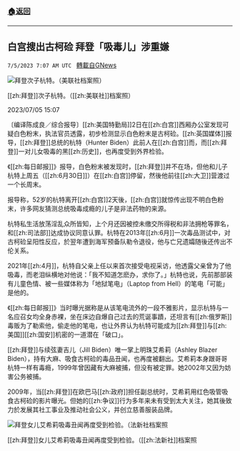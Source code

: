 ###  [:house:返回](README.md)
---


## 白宫搜出古柯硷 拜登「吸毒儿」涉重嫌
`7/5/2023 7:07 AM UTC ` [轉載自GNews](https://gnews.org/articles/1438200)


![拜登次子杭特。（美联社档案照）](https://img.ltn.com.tw/Upload/news/600/2023/07/05/4354583_1_1.jpg "拜登次子杭特。（美联社档案照）")

[[zh:拜登]]次子杭特。（[[zh:美联社]]档案照）

2023/07/05 15:07

〔编译陈成良／综合报导〕[[zh:美国特勤局]]2日在[[zh:白宫]]西厢办公室发现可疑白色粉末，执法官员透露，初步检测显示白色粉末是古柯硷。[[zh:英国媒体]]报导，[[zh:拜登]]总统的杭特（Hunter Biden）此前人在[[zh:白宫]]而，而[[zh:拜登]]一对儿女吸毒的黑[[zh:历史]]，也再度受到外界检验。

《[[zh:每日邮报]]》报导，白色粉末被发现时，[[zh:拜登]]并不在场，但他和儿子杭特上周五（[[zh:6月30日]]）在[[zh:白宫]]停留，然後他前往[[zh:大卫]]营渡过一个长周末。

报导称，52岁的杭特离开[[zh:白宫]]2天後，[[zh:白宫]]就惊传出现不明白色粉末，许多网友猜测总统吸毒成瘾的儿子是非法药物的来源。

杭特私生活放荡淫乱众所皆知，上个月还因被控未缴交所得税和非法拥枪等罪名，和[[zh:司法部]]达成协议同意认罪。杭特在2013年[[zh:6月]]一次毒品测试中，对古柯硷呈阳性反应，於翌年遭到海军预备队勒令退役，他与亡兄遗孀随後还传出不伦关系。

2021年[[zh:4月]]，杭特自父亲上任以来首次接受电视采访，他透露父亲曾为了他吸毒，而老泪纵横地对他说：「我不知道怎麽办，求你了。」杭特也说，先前那部装有儿童色情、被一些媒体称为「地狱笔电」（Laptop from Hell）的笔电「可能」是他的。

《[[zh:每日邮报]]》当时曝光据称是从该笔电流外的一段不雅影片，显示杭特与一名应召女均全身赤裸，坐在床边自爆自己过去的荒诞事蹟，还坦言有[[zh:俄罗斯]]毒贩为了勒索他，偷走他的笔电，也让外界认为杭特可能成为[[zh:拜登]]与[[zh:美国]][[zh:国安]]机密的一道潜在「破口」。

[[zh:拜登]]与续弦妻吉儿（Jill Biden）唯一掌上明珠艾希莉（Ashley Blazer Biden），持有大麻、吸食古柯硷的毒品丑闻，也再度被翻出。艾希莉本身跟哥哥杭特一样有毒瘾，1999年曾因藏有大麻被捕，但没有被定罪。她2002年又因为妨害公务被捕。

2009年，当[[zh:拜登]]在欧巴马[[zh:政府]]担任副总统时，艾希莉用红色吸管吸食古柯硷的影片曝光。但她的[[zh:争议]]行为多年来未有受到太大关注，她其後致力於发展其社工事业及推动社会公义，并创立慈善服装品牌。

![拜登女儿艾希莉吸毒丑闻再度受到检验。（法新社档案照](https://img.ltn.com.tw/Upload/news/600/2023/07/05/4354583_2_1.jpg "拜登女儿艾希莉吸毒丑闻再度受到检验。（法新社档案照")

[[zh:拜登]]女儿艾希莉吸毒丑闻再度受到检验。（[[zh:法新社]]档案照

